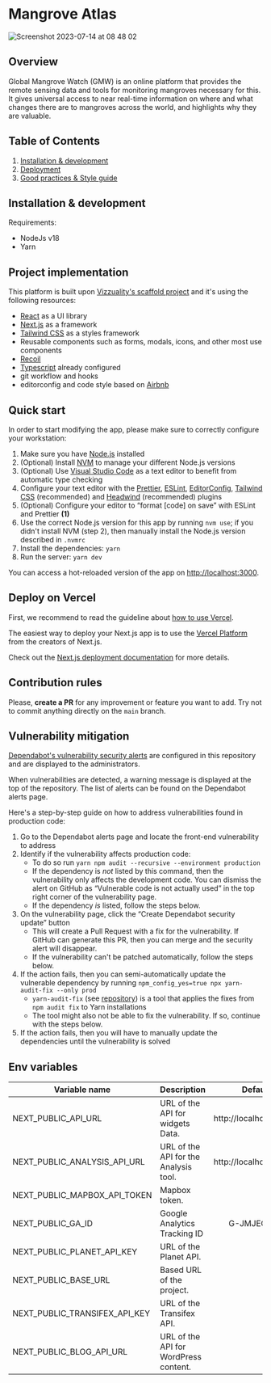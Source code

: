 # Mangrove Atlas

![Screenshot 2023-07-14 at 08 48 02](https://github.com/Vizzuality/mangrove-atlas/assets/33252015/8fa99ca2-16d4-4563-92e0-2c063edfe6b6)

## Overview

Global Mangrove Watch (GMW) is an online platform that provides the remote sensing data and tools for monitoring mangroves necessary for this. It gives universal access to near real-time information on where and what changes there are to mangroves across the world, and highlights why they are valuable.

## Table of Contents

1. [Installation & development](#installation--development)
2. [Deployment](#deployment)
3. [Good practices & Style guide](#good-practices--style-guide)

## Installation & development

Requirements:

* NodeJs v18
* Yarn

## Project implementation

This platform is built upon [Vizzuality's scaffold project](https://github.com/Vizzuality/front-end-scaffold) and it's using the following resources:

- [React](https://reactjs.org/) as a UI library
- [Next.js](https://nextjs.org/) as a framework
- [Tailwind CSS](https://tailwindcss.com/) as a styles framework
- Reusable components such as forms, modals, icons, and other most use components
- [Recoil](https://recoiljs.org/) 
- [Typescript](https://www.typescriptlang.org/) already configured
- git workflow and hooks
- editorconfig and code style based on [Airbnb](https://github.com/airbnb/javascript)

## Quick start

In order to start modifying the app, please make sure to correctly configure your workstation:

1. Make sure you have [Node.js](https://nodejs.org/en/) installed
2. (Optional) Install [NVM](https://github.com/nvm-sh/nvm) to manage your different Node.js versions
3. (Optional) Use [Visual Studio Code](https://code.visualstudio.com/) as a text editor to benefit from automatic type checking
4. Configure your text editor with the [Prettier](https://prettier.io/), [ESLint](https://eslint.org/), [EditorConfig](https://editorconfig.org/), [Tailwind CSS](https://tailwindcss.com/docs/plugins) (recommended) and [Headwind](https://github.com/heybourn/headwind) (recommended) plugins
5. (Optional) Configure your editor to “format [code] on save” with ESLint and Prettier **(1)**
6. Use the correct Node.js version for this app by running `nvm use`; if you didn't install NVM (step 2), then manually install the Node.js version described in `.nvmrc`
7. Install the dependencies: `yarn`
8. Run the server: `yarn dev`

You can access a hot-reloaded version of the app on [http://localhost:3000](http://localhost:3000).


## Deploy on Vercel

First, we recommend to read the guideline about [how to use Vercel](https://vizzuality.github.io/frontismos/docs/guidelines/vercel/).

The easiest way to deploy your Next.js app is to use the [Vercel Platform](https://vercel.com/new?utm_medium=default-template&filter=next.js&utm_source=create-next-app&utm_campaign=create-next-app-readme) from the creators of Next.js.

Check out the [Next.js deployment documentation](https://nextjs.org/docs/deployment) for more details.

## Contribution rules

Please, **create a PR** for any improvement or feature you want to add. Try not to commit anything directly on the `main` branch.

## Vulnerability mitigation

[Dependabot's vulnerability security alerts](https://docs.github.com/en/code-security/dependabot/dependabot-alerts/about-dependabot-alerts) are configured in this repository and are displayed to the administrators.

When vulnerabilities are detected, a warning message is displayed at the top of the repository. The list of alerts can be found on the Dependabot alerts page.

Here's a step-by-step guide on how to address vulnerabilities found in production code:

1. Go to the Dependabot alerts page and locate the front-end vulnerability to address
2. Identify if the vulnerability affects production code:
	- To do so run `yarn npm audit --recursive --environment production`
	- If the dependency is _not_ listed by this command, then the vulnerability only affects the development code. You can dismiss the alert on GitHub as “Vulnerable code is not actually used” in the top right corner of the vulnerability page.
	- If the dependency _is_ listed, follow the steps below.
3. On the vulnerability page, click the “Create Dependabot security update” button
	- This will create a Pull Request with a fix for the vulnerability. If GitHub can generate this PR, then you can merge and the security alert will disappear.
	- If the vulnerability can't be patched automatically, follow the steps below.
4. If the action fails, then you can semi-automatically update the vulnerable dependency by running `npm_config_yes=true npx yarn-audit-fix --only prod`
	- `yarn-audit-fix` (see [repository](https://github.com/antongolub/yarn-audit-fix)) is a tool that applies the fixes from `npm audit fix` to Yarn installations
	- The tool might also not be able to fix the vulnerability. If so, continue with the steps below.
5. If the action fails, then you will have to manually update the dependencies until the vulnerability is solved

## Env variables

| Variable name                 | Description                                                             |  Default value                      |
|-------------------------------|-------------------------------------------------------------------------|------------------------------------:|
| NEXT_PUBLIC_API_URL           | URL of the API for widgets Data. 										  | http://localhost:3000   			|
| NEXT_PUBLIC_ANALYSIS_API_URL  | URL of the API for the Analysis tool. 								  | http://localhost:3000               |
| NEXT_PUBLIC_MAPBOX_API_TOKEN  | Mapbox token. 														  |    									|
| NEXT_PUBLIC_GA_ID	|	Google Analytics Tracking ID	| G-JMJEG8GFH6 |
| NEXT_PUBLIC_PLANET_API_KEY    | URL of the Planet API. 		       									  |    								    |
| NEXT_PUBLIC_BASE_URL  	    | Based URL of the project. 											  |    								    |
| NEXT_PUBLIC_TRANSIFEX_API_KEY | URL of the Transifex API. 											  |    								    |
| NEXT_PUBLIC_BLOG_API_URL  	| URL of the API for WordPress content. 								  |    									|

